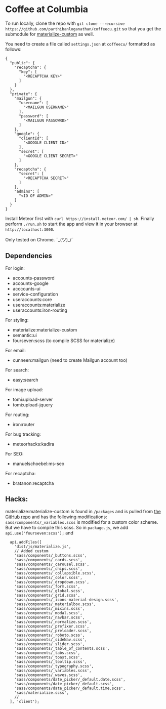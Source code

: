 # Coffee at Columbia

To run locally, clone the repo with `git clone --recursive https://github.com/parthibanloganathan/coffeecu.git` so that you get the submodule for [materialize-custom](https://github.com/parthibanloganathan/materialize-custom) as well.

You need to create a file called `settings.json` at `coffeecu/` formatted as follows:
```
{
  "public": {
    "recaptcha": {
      "key": [
        "<RECAPTCHA KEY>"
      ]
    }
  },
  "private": {
    "mailgun": {
      "username": [
        "<MAILGUN USERNAME>"        
      ],
      "password": [
        "<MAILGUN PASSOWRD>"
      ]
    },
    "google": {
      "clientId": [
        "<GOOGLE CLIENT ID>"
      ],
      "secret": [
        "<GOOGLE CLIENT SECRET>"
      ]
    },
    "recaptcha": {
      "secret": [
        "<RECAPTCHA SECRET>"
      ]
    },
    "admins": [
      "<ID OF ADMIN>"
    ]
  }
}

```

Install Meteor first with `curl https://install.meteor.com/ | sh`. Finally perform `./run.sh` to start the app and view it in your browser at `http://localhost:3000`.

Only tested on Chrome. ¯\_(ツ)_/¯


Dependencies
------------
For login:
- accounts-password
- accounts-google
- acccounts-ui
- service-configuration
- useraccounts:core
- useraccounts:materialize
- useraccounts:iron-routing

For styling:
- materialize:materialize-custom
- semantic:ui
- fourseven:scss (to compile SCSS for materialize)

For email:
- cunneen:mailgun (need to create Mailgun account too)

For search:
- easy:search

For image upload:
- tomi:upload-server
- tomi:upload-jquery

For routing:
- iron:router

For bug tracking:
- meteorhacks:kadira

For SEO:
- manuelschoebel:ms-seo

For recaptcha:
- bratanon:recaptcha

Hacks:
-----
materialize:materialize-custom is found in `/packages` and is pulled from [the GitHub repo](https://github.com/Dogfalo/materialize) and has the following modifications:
`sass/components/_variables.scss` is modified for a custom color scheme. But we have to compile this scss. So in `package.js`, we add `api.use('fourseven:scss');` and 
```
  api.addFiles([
    'dist/js/materialize.js',
    // Added custom
    'sass/components/_buttons.scss',
    'sass/components/_cards.scss',
    'sass/components/_carousel.scss',
    'sass/components/_chips.scss',
    'sass/components/_collapsible.scss',
    'sass/components/_color.scss',
    'sass/components/_dropdown.scss',
    'sass/components/_form.scss',
    'sass/components/_global.scss',
    'sass/components/_grid.scss',
    'sass/components/_icons-material-design.scss',
    'sass/components/_materialbox.scss',
    'sass/components/_mixins.scss',
    'sass/components/_modal.scss',
    'sass/components/_navbar.scss',
    'sass/components/_normalize.scss',
    'sass/components/_prefixer.scss',
    'sass/components/_preloader.scss',
    'sass/components/_roboto.scss',
    'sass/components/_sideNav.scss',
    'sass/components/_slider.scss',
    'sass/components/_table_of_contents.scss',
    'sass/components/_tabs.scss',
    'sass/components/_toast.scss',
    'sass/components/_tooltip.scss',
    'sass/components/_typography.scss',
    'sass/components/_variables.scss',
    'sass/components/_waves.scss',
    'sass/components/date_picker/_default.date.scss',
    'sass/components/date_picker/_default.scss',
    'sass/components/date_picker/_default.time.scss',
    'sass/materialize.scss',
    //
  ], 'client');
```
